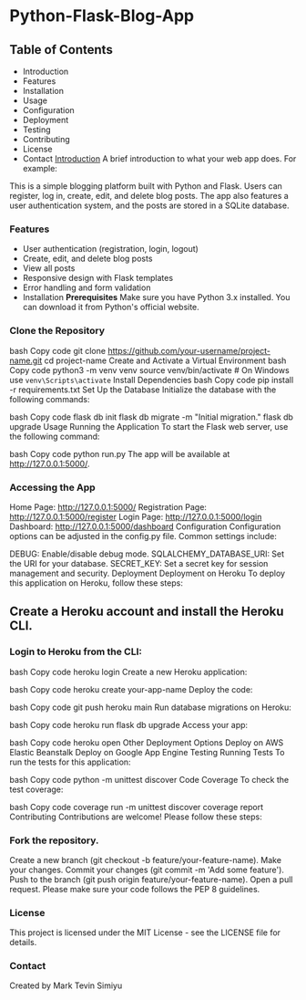 # Python-Flask-Blog-App

## Table of Contents
* Introduction
* Features
* Installation
* Usage
* Configuration
* Deployment
* Testing
* Contributing
* License
* Contact
<u>Introduction</u>
A brief introduction to what your web app does. For example:

This is a simple blogging platform built with Python and Flask. Users can register, log in, create, edit, and delete blog posts. The app also features a user authentication system, and the posts are stored in a SQLite database.

### Features
* User authentication (registration, login, logout)
* Create, edit, and delete blog posts
* View all posts
* Responsive design with Flask templates
* Error handling and form validation
* Installation
<b>Prerequisites</b>
Make sure you have Python 3.x installed. You can download it from Python's official website.

### Clone the Repository
bash
Copy code
git clone https://github.com/your-username/project-name.git
cd project-name
Create and Activate a Virtual Environment
bash
Copy code
python3 -m venv venv
source venv/bin/activate  # On Windows use `venv\Scripts\activate`
Install Dependencies
bash
Copy code
pip install -r requirements.txt
Set Up the Database
Initialize the database with the following commands:

bash
Copy code
flask db init
flask db migrate -m "Initial migration."
flask db upgrade
Usage
Running the Application
To start the Flask web server, use the following command:

bash
Copy code
python run.py
The app will be available at http://127.0.0.1:5000/.

### Accessing the App
Home Page: http://127.0.0.1:5000/
Registration Page: http://127.0.0.1:5000/register
Login Page: http://127.0.0.1:5000/login
Dashboard: http://127.0.0.1:5000/dashboard
Configuration
Configuration options can be adjusted in the config.py file. Common settings include:

DEBUG: Enable/disable debug mode.
SQLALCHEMY_DATABASE_URI: Set the URI for your database.
SECRET_KEY: Set a secret key for session management and security.
Deployment
Deployment on Heroku
To deploy this application on Heroku, follow these steps:

## Create a Heroku account and install the Heroku CLI.

### Login to Heroku from the CLI:

bash
Copy code
heroku login
Create a new Heroku application:

bash
Copy code
heroku create your-app-name
Deploy the code:

bash
Copy code
git push heroku main
Run database migrations on Heroku:

bash
Copy code
heroku run flask db upgrade
Access your app:

bash
Copy code
heroku open
Other Deployment Options
Deploy on AWS Elastic Beanstalk
Deploy on Google App Engine
Testing
Running Tests
To run the tests for this application:

bash
Copy code
python -m unittest discover
Code Coverage
To check the test coverage:

bash
Copy code
coverage run -m unittest discover
coverage report
Contributing
Contributions are welcome! Please follow these steps:

### Fork the repository.
Create a new branch (git checkout -b feature/your-feature-name).
Make your changes.
Commit your changes (git commit -m 'Add some feature').
Push to the branch (git push origin feature/your-feature-name).
Open a pull request.
Please make sure your code follows the PEP 8 guidelines.

### License
This project is licensed under the MIT License - see the LICENSE file for details.

### Contact
Created by Mark Tevin Simiyu
